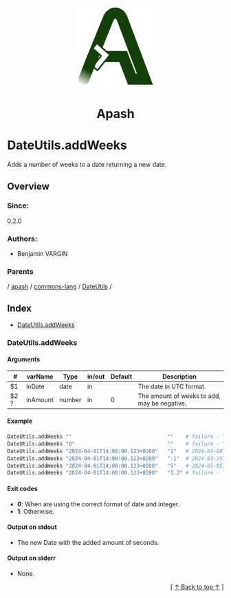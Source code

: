 
<div align='center' id='apash-top'>
  <a href='https://github.com/hastec-fr/apash'>
    <img alt='apash-logo' src='../../../../../../assets/apash-logo.svg'/>
  </a>

  # Apash
</div>

# DateUtils.addWeeks

Adds a number of weeks to a date returning a new date.

## Overview

### Since:
0.2.0

### Authors:
* Benjamin VARGIN

### Parents
<!-- apash.parentBegin -->
[](../../../../.md) / [apash](../../../apash.md) / [commons-lang](../../commons-lang.md) / [DateUtils](../DateUtils.md) / 
<!-- apash.parentEnd -->

## Index

* [DateUtils.addWeeks](#dateutilsaddweeks)

### DateUtils.addWeeks

#### Arguments
| #      | varName        | Type          | in/out   | Default    | Description                           |
|--------|----------------|---------------|----------|------------|---------------------------------------|
| $1     | inDate         | date          | in       |            | The date in UTC format.               |
| $2 ?   | inAmount       | number        | in       | 0          | The amount of weeks to add, may be negative. |

#### Example

```bash
DateUtils.addWeeks ""                               ""    # failure - ""
DateUtils.addWeeks "0"                              ""    # failure - ""
DateUtils.addWeeks "2024-04-01T14:00:00.123+0200"   "1"   # 2024-04-08T14:00:00.123+0200
DateUtils.addWeeks "2024-04-01T14:00:00.123+0200"   "-1"  # 2024-03-25T14:00:00.123+0100
DateUtils.addWeeks "2024-04-01T14:00:00.123+0200"   "5"   # 2024-05-05T14:00:00.123+0200
DateUtils.addWeeks "2024-04-01T14:00:00.123+0200"   "1.2" # failure - ""
```

#### Exit codes

* **0**: When are using the correct format of date and integer.
* **1**: Otherwise.

#### Output on stdout

* The new Date with the added amount of seconds.

#### Output on stderr

* None.


  <div align='right'>[ <a href='#apash-top'>↑ Back to top ↑</a> ]</div>

